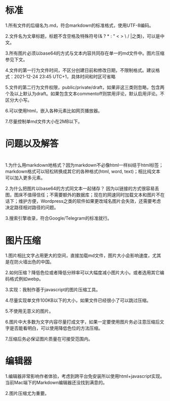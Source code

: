 
# 标准

1.所有文件的后缀名为.md，符合markdown的标准格式，使用UTF-8编码。

2.文件名为文章标题，标题不含空格及特殊符号(& ? * : " < > \ / |之类)，可以是中文。

3.所有图片必须以base64的方式与文本内容共同存在单一的md文件中。图片压缩参见下文。

4.文件的第一行为文件时间，不区分创建日前和修改日期，不限制格式。建议格式：2021-12-24 23:45 UTC+1，具体时间和时区可省略

5.文件的第二行为文件权限，public/private/draft，如果非这三类则忽略，包含两个及以上默认为draft。如果包含文本commentoff则禁用评论，默认启用评论。不区分大小写。

6.可以使用html，嵌入各种元素比如网页播放器。

7.尽量控制单md文件大小在2MB以下。


# 问题以及解答
# 
1.为什么用markdown地格式？因为markdown不必像html一样纠结于html标签；markdown格式可以轻松转换成其它的各种格式(html, word, text)；相比纯文本可以加入更多元素。

2.为什么把图片以base64的方式同文本一起储存？ 因为以链接的方式很容易丢图，图床不值得信任；不需要额外的数据库；现在的网速同时加载文本和图片不在话下；维护方便，Wordpress之类的软件如果更改域名图片会失效，还需要考虑决定路径相对路径的问题。

3.搜索引擎收录，符合Google/Telegram的标准就行。

# 图片压缩
1.图片相比文字占用更大的空间，直接加载md文件，图片大小会影响速度，尤其是在防火墙出色的中国。

2.如何压缩？降低色位或者降低分辨率可以大幅度减小图片大小。或者选用其它编码格式例如webp。

3.实现：我制作基于javascript的图片压缩工具。

4.尽量实现单文件100KB以下的大小，如果文件已经很小了可以跳过压缩。

5.不使用无意义的图片。

6.图片中大多数为文字内容尽量打成文字，如果一定要使用图片务必注意压缩后文字是否能看明白，可以使用降低色位的方法压缩。

7.压缩后务必保证图片质量在可接受范围内。

# 编辑器
1.编辑器非常影响作者体验，考虑到跨平台免安装所以使用html+javascript实现。当前Mac端下的Markdown编辑器还没找到满意的。

2.图片压缩尤为重要。